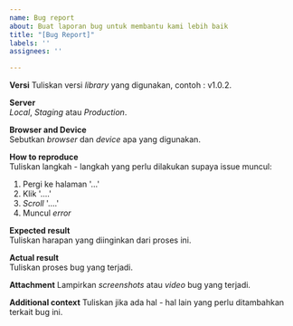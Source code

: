 ```yaml
---
name: Bug report
about: Buat laporan bug untuk membantu kami lebih baik
title: "[Bug Report]"
labels: ''
assignees: ''

---
```


**Versi**
Tuliskan versi *library* yang digunakan, contoh : v1.0.2.

**Server**  
*Local*, *Staging* atau *Production*.

**Browser and Device**  
Sebutkan *browser* dan *device* apa yang digunakan.

**How to reproduce**  
Tuliskan langkah - langkah yang perlu dilakukan supaya issue muncul: 
1.  Pergi ke halaman '...'
2.  Klik  '....'
3.  *Scroll*  '....'
4.  Muncul *error*

**Expected result**  
Tuliskan harapan yang diinginkan dari proses ini.

**Actual result**  
Tuliskan proses bug yang terjadi.

**Attachment**
Lampirkan *screenshots* atau *video* bug yang terjadi.

**Additional context**
Tuliskan jika ada hal - hal lain yang perlu ditambahkan terkait bug ini.
